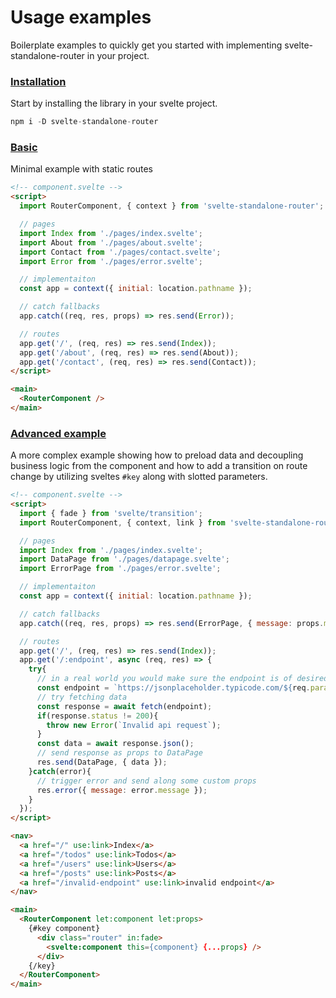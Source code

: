 # Usage examples
Boilerplate examples to quickly get you started with implementing svelte-standalone-router in your project.

### <a name="installation" href="#installation">Installation</a>
Start by installing the library in your svelte project.
```js
npm i -D svelte-standalone-router
```

### <a name="basic" href="#basic">Basic</a>
Minimal example with static routes
```html
<!-- component.svelte -->
<script>
  import RouterComponent, { context } from 'svelte-standalone-router';

  // pages
  import Index from './pages/index.svelte';
  import About from './pages/about.svelte';
  import Contact from './pages/contact.svelte';
  import Error from './pages/error.svelte';

  // implementaiton
  const app = context({ initial: location.pathname });

  // catch fallbacks
  app.catch((req, res, props) => res.send(Error));

  // routes
  app.get('/', (req, res) => res.send(Index));
  app.get('/about', (req, res) => res.send(About));
  app.get('/contact', (req, res) => res.send(Contact));
</script>

<main>
  <RouterComponent />
</main>
```

### <a name="advanced" href="#advanced">Advanced example</a>
A more complex example showing how to preload data and decoupling business logic from the component and how to add a transition on route change by utilizing sveltes `#key` along with slotted parameters.
```html
<!-- component.svelte -->
<script>
  import { fade } from 'svelte/transition';
  import RouterComponent, { context, link } from 'svelte-standalone-router';

  // pages
  import Index from './pages/index.svelte';
  import DataPage from './pages/datapage.svelte';
  import ErrorPage from './pages/error.svelte';

  // implementaiton
  const app = context({ initial: location.pathname });

  // catch fallbacks
  app.catch((req, res, props) => res.send(ErrorPage, { message: props.message || 'unknown error' }));

  // routes
  app.get('/', (req, res) => res.send(Index));
  app.get('/:endpoint', async (req, res) => {
    try{
      // in a real world you would make sure the endpoint is of desired format and valid, but for the sake of simplify things lets use it as is
      const endpoint = `https://jsonplaceholder.typicode.com/${req.params.endpoint}/1`;
      // try fetching data
      const response = await fetch(endpoint);
      if(response.status != 200){
        throw new Error(`Invalid api request`);
      }
      const data = await response.json();
      // send response as props to DataPage
      res.send(DataPage, { data });
    }catch(error){
      // trigger error and send along some custom props
      res.error({ message: error.message });
    }
  });
</script>

<nav>
  <a href="/" use:link>Index</a>
  <a href="/todos" use:link>Todos</a>
  <a href="/users" use:link>Users</a>
  <a href="/posts" use:link>Posts</a>
  <a href="/invalid-endpoint" use:link>invalid endpoint</a>
</nav>

<main>
  <RouterComponent let:component let:props>
    {#key component}
      <div class="router" in:fade>
        <svelte:component this={component} {...props} />
      </div>
    {/key}
  </RouterComponent>
</main>
```
